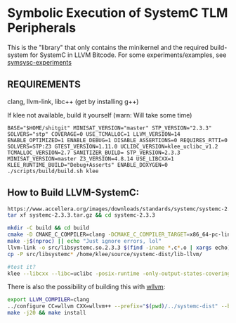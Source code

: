 Symbolic Execution of SystemC TLM Peripherals
=============================================

This is the "library" that only contains the minikernel and the required build-system for SystemC in LLVM Bitcode.
For some experiments/examples, see [symsysc-experiments](https://github.com/agra-uni-bremen/symsysc-experiments)

REQUIREMENTS
------------

clang, llvm-link, libc++ (get by installing g++)


If klee not available, build it yourself (warn: Will take some time)

```
BASE="$HOME/shitgit" MINISAT_VERSION="master" STP_VERSION="2.3.3" SOLVERS="stp" COVERAGE=0 USE_TCMALLOC=1 LLVM_VERSION=14 ENABLE_OPTIMIZED=1 ENABLE_DEBUG=1 DISABLE_ASSERTIONS=0 REQUIRES_RTTI=0 SOLVERS=STP:Z3 GTEST_VERSION=1.11.0 UCLIBC_VERSION=klee_uclibc_v1.2 TCMALLOC_VERSION=2.7 SANITIZER_BUILD= STP_VERSION=2.3.3 MINISAT_VERSION=master Z3_VERSION=4.8.14 USE_LIBCXX=1 KLEE_RUNTIME_BUILD="Debug+Asserts" ENABLE_DOXYGEN=0 ./scripts/build/build.sh klee
```


How to Build LLVM-SystemC:
--------------------------
```bash
https://www.accellera.org/images/downloads/standards/systemc/systemc-2.3.3.tar.gz
tar xf systemc-2.3.3.tar.gz && cd systemc-2.3.3

mkdir -C build && cd build
cmake -D CMAKE_C_COMPILER=clang -DCMAKE_C_COMPILER_TARGET=x86_64-pc-linux-gnu -DCMAKE_CXX_COMPILER_TARGET=x86_64-pc-linux-gnu -D CMAKE_CXX_COMPILER=clang++ -D CMAKE_BUILD_TYPE=Debug -D CMAKE_CXX_FLAGS="-g -fcxx-exceptions -stdlib=libc++ -std=c++14 -emit-llvm -flto -c -Xclang -disable-O0-optnone" -D CMAKE_C_FLAGS="-g -emit-llvm -flto -c -Xclang -disable-O0-optnone" -D CMAKE_CXX_CREATE_SHARED_LIBRARY="llvm-link <CMAKE_CXX_LINK_FLAGS> <LINK_FLAGS> <OBJECTS> -o <TARGET>" -D CMAKE_CXX_LINK_EXECUTABLE="llvm-link <CMAKE_CXX_LINK_FLAGS> <LINK_FLAGS> <OBJECTS> <LINK_LIBRARIES> -o <TARGET>" -DCMAKE_LINKER=llvm-link ..
make -j$(nproc) || echo "Just ignore errors, lol"
llvm-link -o src/libsystemc.so.2.3.3 $(find -iname *.c*.o | xargs echo)
cp -P src/libsystemc* /home/klee/source/systemc-dist/lib-llvm/

#test it?
klee --libcxx --libc=uclibc -posix-runtime -only-output-states-covering-new build/testbench_sysc_plic interface_test_write
```


There is also the possibility of building this with [wllvm](https://github.com/travitch/whole-program-llvm):
```bash
export LLVM_COMPILER=clang
../configure CC=wllvm CXX=wllvm++ --prefix="$(pwd)/../systemc-dist" --build=x86_64-pc-linux-gnu --enable-debug  CXXFLAGS='-std=c++17' --with-arch-suffix=-wllvm #--enable-shared=NO --enable-static=YES
make -j20 && make install
```
